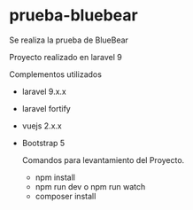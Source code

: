 # prueba-bluebear
Se realiza la prueba de BlueBear

Proyecto realizado en laravel 9 

Complementos utilizados
- laravel 9.x.x
- laravel fortify
- vuejs 2.x.x
- Bootstrap 5

  Comandos para levantamiento del Proyecto.

  - npm install 
  - npm run dev o npm run watch  
  - composer install
    
